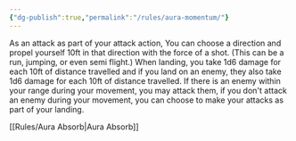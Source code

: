 ```yaml
---
{"dg-publish":true,"permalink":"/rules/aura-momentum/"}
---
```


As an attack as part of your attack action, You can choose a direction and propel yourself 10ft in that direction with the force of a shot. (This can be a run, jumping, or even semi flight.) When landing, you take 1d6 damage for each 10ft of distance travelled and if you land on an enemy, they also take 1d6 damage for each 10ft of distance travelled. If there is an enemy within your range during your movement, you may attack them, if you don't attack an enemy during your movement, you can choose to make your attacks as part of your landing.

[[Rules/Aura Absorb\|Aura Absorb]]

